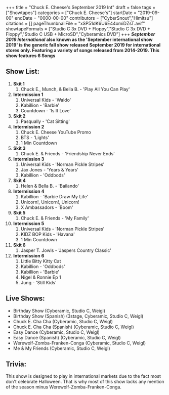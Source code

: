 +++
title = "Chuck E. Cheese's September 2019 Int"
draft = false
tags = ["Showtapes"]
categories = ["Chuck E. Cheese's"]
startDate = "2019-09-00"
endDate = "0000-00-00"
contributors = ["CyberSnout","Himitsu"]
citations = []
pageThumbnailFile = "xSP51dK6U6E44omiDZsT.avif"
showtapeFormats = ["Studio C 3x DVD + Floppy","Studio C 3x DVD + Floppy","Studio C USB + MicroSD","Cyberamics DVD"]
+++
***September 2019 International* also known as the 'September international show 2019' is the generic fall show released September 2019 for international stores only.
Featuring a variety of songs released from 2014-2019. This show features 6 Songs**

## Show List:

1.  **Skit 1**
    1.  Chuck E., Munch, & Bella B. - 'Play All You Can Play'
2.  **Intermission 1**
    1.  Universal Kids - 'Waldo'
    2.  Kabillion - 'Barbie'
    3.  Countdown - 'Is It Love'
3.  **Skit 2**
    1.  Pasqually - 'Cat Sitting'
4.  **Intermission 2**
    1.  Chuck E. Cheese YouTube Promo
    2.  BTS - 'Lights'
    3.  1 Min Countdown
5.  **Skit 3**
    1.  Chuck E. & Friends - 'Friendship Never Ends'
6.  **Intermission 3**
    1.  Universal Kids - 'Norman Pickle Stripes'
    2.  Jax Jones - 'Years & Years'
    3.  Kabillion - 'Oddbods'
7.  **Skit 4**
    1.  Helen & Bella B. - 'Bailando'
8.  **Intermission 4**
    1.  Kabillion - 'Barbie Draw My Life'
    2.  Unicorn!, Unicorn!, Unicorn!
    3.  X Ambassadors - 'Boom'
9.  **Skit 5**
    1.  Chuck E. & Friends - 'My Family'
10. **Intermission 5**
    1.  Universal Kids - 'Norman Pickle Stripes'
    2.  KIDZ BOP Kids - 'Havana'
    3.  1 Min Countdown
11. **Skit 6**
    1.  Jasper T. Jowls - 'Jaspers Country Classic'
12. **Intermission 6**
    1.  Little Bitty Kitty Cat
    2.  Kabillion - 'Oddbods'
    3.  Kabillion - 'Barbie'
    4.  Nigel & Ronnie Ep 1
    5.  Jung - 'Still Kids'

## Live Shows:

- Birthday Show (Cyberamic, Studio C, Weigl)
- Birthday Show (Spanish) (3stage, Cyberamic, Studio C, Weigl)
- Chuck E. Cha Cha (Cyberamic, Studio C, Weigl)
- Chuck E. Cha Cha (Spanish) (Cyberamic, Studio C, Weigl)
- Easy Dance (Cyberamic, Studio C, Weigl)
- Easy Dance (Spanish) (Cyberamic, Studio C, Weigl)
- Werewolf-Zomba-Franken-Conga (Cyberamic, Studio C, Weigl)
- Me & My Friends (Cyberamic, Studio C, Weigl)

## Trivia:

This show is designed to play in international markets due to the fact most don't celebrate Halloween. That is why most of this show lacks any mention of the season minus Werewolf-Zomba-Franken-Conga.

